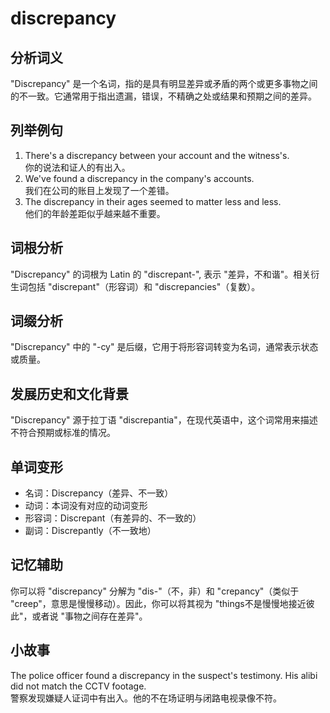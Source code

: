 # discrepancy

## 分析词义

  

"Discrepancy" 是一个名词，指的是具有明显差异或矛盾的两个或更多事物之间的不一致。它通常用于指出遗漏，错误，不精确之处或结果和预期之间的差异。

  

## 列举例句

  

1.  There's a discrepancy between your account and the witness's.  
    你的说法和证人的有出入。
2.  We've found a discrepancy in the company's accounts.  
    我们在公司的账目上发现了一个差错。
3.  The discrepancy in their ages seemed to matter less and less.  
    他们的年龄差距似乎越来越不重要。

  

## 词根分析

  

"Discrepancy" 的词根为 Latin 的 "discrepant-", 表示 "差异，不和谐"。相关衍生词包括 "discrepant"（形容词）和 "discrepancies"（复数）。

  

## 词缀分析

  

"Discrepancy" 中的 "-cy" 是后缀，它用于将形容词转变为名词，通常表示状态或质量。

  

## 发展历史和文化背景

  

"Discrepancy" 源于拉丁语 "discrepantia"，在现代英语中，这个词常用来描述不符合预期或标准的情况。

  

## 单词变形

  

*   名词：Discrepancy（差异、不一致）
*   动词：本词没有对应的动词变形
*   形容词：Discrepant（有差异的、不一致的）
*   副词：Discrepantly（不一致地）

  

## 记忆辅助

  

你可以将 "discrepancy" 分解为 "dis-"（不，非）和 "crepancy"（类似于 "creep"，意思是慢慢移动）。因此，你可以将其视为 "things不是慢慢地接近彼此"，或者说 "事物之间存在差异"。

  

## 小故事

  

The police officer found a discrepancy in the suspect's testimony. His alibi did not match the CCTV footage.  
警察发现嫌疑人证词中有出入。他的不在场证明与闭路电视录像不符。
